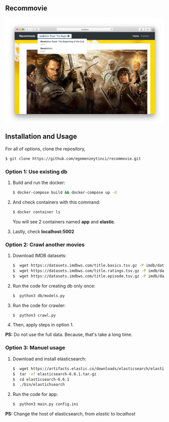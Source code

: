 ## Recommovie

![homepage](/img/homepage2.png)


## Installation and Usage
For all of options, clone the repository,

```bash
$ git clone https://github.com/egemenzeytinci/recommovie.git
```

### Option 1: Use existing db
1.  Build and run the docker:

    ```bash
    $ docker-compose build && docker-compose up -d
    ```

2.  And check containers with this command:

    ```bash
    $ docker container ls
    ```

    You will see 2 containers named **app** and **elastic**.

3.  Lastly, check **localhost:5002**

### Option 2: Crawl another movies
1. Download IMDB datasets:
 
    ```bash
    $  wget https://datasets.imdbws.com/title.basics.tsv.gz -P imdb/data/
    $  wget https://datasets.imdbws.com/title.ratings.tsv.gz -P imdb/data/
    $  wget https://datasets.imdbws.com/title.episode.tsv.gz -P imdb/data/
    ```
    
2.  Run the code for creating db only once:

    ```bash
    $  python3 db/models.py
    ```
    
3.  Run the code for crawler:

    ```bash
    $  python3 crawl.py
    ```

4. Then, apply steps in option 1.

**PS:** Do not use the full data. Because, that's take a long time.

### Option 3: Manuel usage
1. Download and install elasticsearch:
 
    ```bash
    $  wget https://artifacts.elastic.co/downloads/elasticsearch/elasticsearch-6.6.1.tar.gz
    $  tar -xf elasticsearch-6.6.1.tar.gz
    $  cd elasticsearch-6.6.1
    $  ./bin/elastichsearch
    ```
    
2.  Run the code for app:

    ```bash
    $  python3 main.py config.ini
    ```

**PS:** Change the host of elasticsearch, from *elastic* to *localhost*





